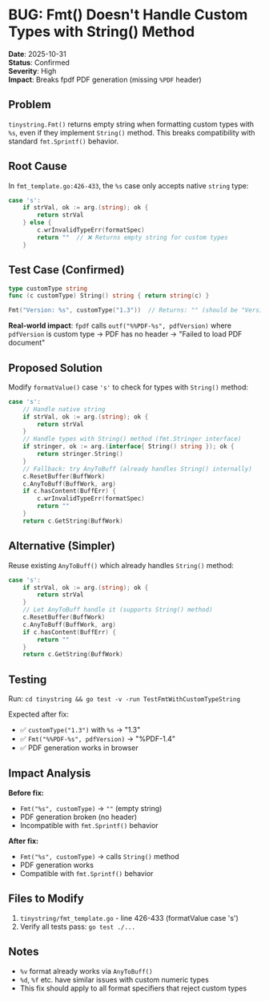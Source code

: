 # BUG: Fmt() Doesn't Handle Custom Types with String() Method

**Date**: 2025-10-31  
**Status**: Confirmed  
**Severity**: High  
**Impact**: Breaks fpdf PDF generation (missing `%PDF` header)

## Problem

`tinystring.Fmt()` returns empty string when formatting custom types with `%s`, even if they implement `String()` method. This breaks compatibility with standard `fmt.Sprintf()` behavior.

## Root Cause

In `fmt_template.go:426-433`, the `%s` case only accepts native `string` type:

```go
case 's':
    if strVal, ok := arg.(string); ok {
        return strVal
    } else {
        c.wrInvalidTypeErr(formatSpec)
        return ""  // ❌ Returns empty string for custom types
    }
```

## Test Case (Confirmed)

```go
type customType string
func (c customType) String() string { return string(c) }

Fmt("Version: %s", customType("1.3"))  // Returns: "" (should be "Version: 1.3")
```

**Real-world impact**: `fpdf` calls `outf("%%PDF-%s", pdfVersion)` where `pdfVersion` is custom type → PDF has no header → "Failed to load PDF document"

## Proposed Solution

Modify `formatValue()` case `'s'` to check for types with `String()` method:

```go
case 's':
    // Handle native string
    if strVal, ok := arg.(string); ok {
        return strVal
    }
    // Handle types with String() method (fmt.Stringer interface)
    if stringer, ok := arg.(interface{ String() string }); ok {
        return stringer.String()
    }
    // Fallback: try AnyToBuff (already handles String() internally)
    c.ResetBuffer(BuffWork)
    c.AnyToBuff(BuffWork, arg)
    if c.hasContent(BuffErr) {
        c.wrInvalidTypeErr(formatSpec)
        return ""
    }
    return c.GetString(BuffWork)
```

## Alternative (Simpler)

Reuse existing `AnyToBuff()` which already handles `String()` method:

```go
case 's':
    if strVal, ok := arg.(string); ok {
        return strVal
    }
    // Let AnyToBuff handle it (supports String() method)
    c.ResetBuffer(BuffWork)
    c.AnyToBuff(BuffWork, arg)
    if c.hasContent(BuffErr) {
        return ""
    }
    return c.GetString(BuffWork)
```

## Testing

Run: `cd tinystring && go test -v -run TestFmtWithCustomTypeString`

Expected after fix:
- ✅ `customType("1.3")` with `%s` → "1.3"
- ✅ `Fmt("%%PDF-%s", pdfVersion)` → "%PDF-1.4"
- ✅ PDF generation works in browser

## Impact Analysis

**Before fix:**
- `Fmt("%s", customType)` → `""` (empty string)
- PDF generation broken (no header)
- Incompatible with `fmt.Sprintf()` behavior

**After fix:**
- `Fmt("%s", customType)` → calls `String()` method
- PDF generation works
- Compatible with `fmt.Sprintf()` behavior

## Files to Modify

1. `tinystring/fmt_template.go` - line 426-433 (formatValue case 's')
2. Verify all tests pass: `go test ./...`

## Notes

- `%v` format already works via `AnyToBuff()` 
- `%d`, `%f` etc. have similar issues with custom numeric types
- This fix should apply to all format specifiers that reject custom types

